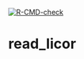 <!-- badges: start -->
  [![R-CMD-check](https://github.com/jogaudard/read_licor/actions/workflows/R-CMD-check.yaml/badge.svg)](https://github.com/jogaudard/read_licor/actions/workflows/R-CMD-check.yaml)
  <!-- badges: end -->
  
# read_licor